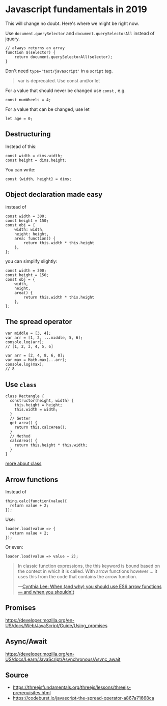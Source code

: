 ﻿# Javascript fundamentals in 2019

This will change no doubt. Here's where we might be right now.

Use `document.querySelector` and `document.querySelectorAll` instead of jquery.

	// always returns an array
	function $(selector) {
		return document.querySelectorAll(selector);
	}

Don't need `type='text/javascript'` in a `script` tag.

> var is deprecated. Use const and/or let

For a value that should never be changed use `const` , e.g.

    const numWheels = 4;

For a value that can be changed, use let

    let age = 0;

## Destructuring

Instead of this:

	const width = dims.width;
	const height = dims.height;

You can write:

	const {width, height} = dims;

## Object declaration made easy

instead of

	const width = 300;
	const height = 150;
	const obj = {
		width: width,
		height: height,
		area: function() {
			return this.width * this.height
		},
	};

you can simplify slightly:

	const width = 300;
	const height = 150;
	const obj = {
		width,
		height,
		area() {
			return this.width * this.height
		},
	};

## The spread operator

	var middle = [3, 4];
	var arr = [1, 2, ...middle, 5, 6];
	console.log(arr);
	// [1, 2, 3, 4, 5, 6]

	var arr = [2, 4, 8, 6, 0];
	var max = Math.max(...arr);
	console.log(max);
	// 8

## Use `class`

	class Rectangle {
	  constructor(height, width) {
	    this.height = height;
	    this.width = width;
	  }
	  // Getter
	  get area() {
	    return this.calcArea();
	  }
	  // Method
	  calcArea() {
	    return this.height * this.width;
	  }
	}

[more about class](https://developer.mozilla.org/en-US/docs/Web/JavaScript/Reference/Classes)

## Arrow functions

Instead of

	thing.calc(function(value){
	  return value + 2;
	});

Use:

	loader.load(value => {
	  return value + 2;
	});

Or even:

	loader.load(value => value + 2);

> In classic function expressions, the this keyword is bound based on the context in which it is called. With arrow functions however ... it uses this from the code that contains the arrow function.
>
> &mdash;[Cynthia Lee: When (and why) you should use ES6 arrow functions &mdash; and when you shouldn't](https://medium.freecodecamp.org/when-and-why-you-should-use-es6-arrow-functions-and-when-you-shouldnt-3d851d7f0b26)

## Promises

https://developer.mozilla.org/en-US/docs/Web/JavaScript/Guide/Using_promises

## Async/Await

https://developer.mozilla.org/en-US/docs/Learn/JavaScript/Asynchronous/Async_await

## Source

* <https://threejsfundamentals.org/threejs/lessons/threejs-prerequisites.html>
* <https://codeburst.io/javascript-the-spread-operator-a867a71668ca>
